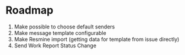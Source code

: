 # Roadmap

1. Make possible to choose default senders
2. Make message template configurable
3. Make Resmine import (getting data for template from issue directly)
4. Send Work Report Status Change

